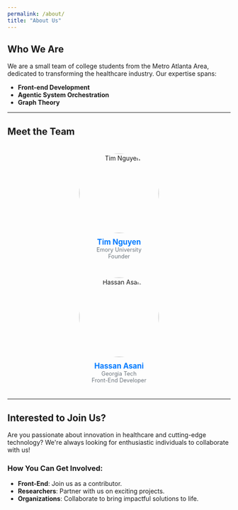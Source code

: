 ```yaml
---
permalink: /about/
title: "About Us"
---
```


## Who We Are
We are a small team of college students from the Metro Atlanta Area, dedicated to transforming the healthcare industry. Our expertise spans:

- **Front-end Development**
- **Agentic System Orchestration**
- **Graph Theory**

---

## Meet the Team

<div style="display: flex; flex-wrap: wrap; justify-content: center; gap: 40px; padding: 20px;">

<!-- Team Member 1 -->
<div style="text-align: center; width: 300px;">
  <img width="180px" height="180px" style="border-radius: 50%; object-fit: cover;" alt="Tim Nguyen" src="https://github.com/user-attachments/assets/535a4be4-8ab5-44dc-ab39-854a544bd152" />
  <div style="margin-top: 10px;">
    <a href="https://www.linkedin.com/in/tim-nguyen-298b63221/" style="text-decoration: none; color: #007bff; font-weight: bold; font-size: 1.2em;">Tim Nguyen</a>
  </div>
  <div style="color: #6c757d; font-size: 0.9em;">Emory University</div>
  <div style="color: #6c757d; font-size: 0.9em;">Founder</div>
</div>

<!-- Team Member 2 -->
<div style="text-align: center; width: 300px;">
  <img width="180px" height="180px" style="border-radius: 50%; object-fit: cover;" alt="Hassan Asani" src="https://github.com/user-attachments/assets/5303d612-8a4e-423a-86c3-5b4f6d5b8589" />
  <div style="margin-top: 10px;">
    <a href="https://www.linkedin.com/in/hassanasani/" style="text-decoration: none; color: #007bff; font-weight: bold; font-size: 1.2em;">Hassan Asani</a>
  </div>
  <div style="color: #6c757d; font-size: 0.9em;">Georgia Tech</div>
  <div style="color: #6c757d; font-size: 0.9em;">Front-End Developer</div>
</div>

</div>

---

## Interested to Join Us?
Are you passionate about innovation in healthcare and cutting-edge technology? We're always looking for enthusiastic individuals to collaborate with us!

### How You Can Get Involved:
- **Front-End**: Join us as a contributor.
- **Researchers**: Partner with us on exciting projects.
- **Organizations**: Collaborate to bring impactful solutions to life.
